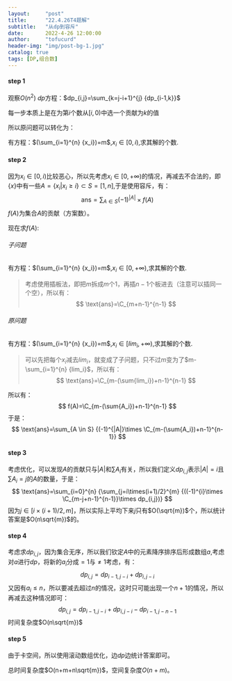 ```yaml
---
layout:     "post"
title:      "22.4.26T4题解"
subtitle:   "从dp到容斥"
date:       2022-4-26 12:00:00
author:     "tofucurd"
header-img: "img/post-bg-1.jpg"
catalog: true
tags: [DP,组合数]
---
```


#### step 1

观察$O(n^2) \ dp$方程：$dp_{i,j}=\sum_{k=j-i+1}^{j} {dp_{i-1,k}}$

每一步本质上是在为第$i$个数从$[i,0)$中选一个贡献为$k$的值

所以原问题可以转化为：

有方程：$(\sum_{i=1}^{n} {x_i})=m$,$x_i \in [0,i)$,求其解的个数.

#### step 2

因为$x_i \in [0,i)$比较恶心，所以先考虑$x_i \in [0,+\infty)$的情况，再减去不合法的，即$\{x\}$中有一些$A=\{x_i|x_i \ge i\} \subset S=[1,n]$,于是使用容斥，有：
$$
\text{ans}=\sum_{A \in S} {(-1)^{|A|}\times f(A)}
$$
 $f(A)$为集合$A$的贡献（方案数）。

现在求$f(A)$:

###### 子问题

有方程：$(\sum_{i=1}^{n} {x_i})=m$,$x_i \in [0,+ \infty)$,求其解的个数.

> 考虑使用插板法，即把$m$拆成$m$个$1$，再插$n-1$个板进去（注意可以插同一个空），所以有：
> $$
> \text{ans}=\C_{m+n-1}^{n-1}
> $$

###### 原问题

有方程：$(\sum_{i=1}^{n} {x_i})=m$,$x_i \in [lim_i,+ \infty)$,求其解的个数.

> 可以先把每个$x_i$减去$lim_i$，就变成了子问题，只不过$m$变为了$m-\sum_{i=1}^{n} {lim_i}$，所以有：
> $$
> \text{ans}=\C_{m-(\sum{lim_i})+n-1}^{n-1}
> $$

所以有：
$$
f(A)=\C_{m-(\sum{A_i})+n-1}^{n-1}
$$
于是：
$$
\text{ans}=\sum_{A \in S} {(-1)^{|A|}\times \C_{m-(\sum{A_i})+n-1}^{n-1}}
$$

#### step 3

考虑优化，可以发现$A$的贡献只与$|A|$和$\sum{A_i}$有关，所以我们定义$dp_{i,j}$表示$|A|=i$且$\sum{A_i}=j$的$A$的数量，于是：
$$
\text{ans}=\sum_{i=0}^{n} {\sum_{j=i\times(i+1)/2}^{m} {((-1)^{i}\times \C_{m-j+n-1}^{n-1}}\times dp_{i,j})}
$$
因为$j \in [i\times(i+1)/2,m]$，所以实际上平均下来$j$只有$O(\sqrt{m})$个，所以统计答案是$O(n\sqrt{m})$的。

#### step 4

考虑求$dp_{i,j}$，因为集合无序，所以我们钦定$A$中的元素降序排序后形成数组$a$,考虑对$a$进行$dp$，将新的$a_i$分成$=1$与$\ne 1$考虑，有：
$$
dp_{i,j}=dp_{i-1,j-i}+dp_{i,j-i}
$$
又因有$a_i \le n$，所以要减去超过$n$的情况，这时只可能出现一个$n+1$的情况，所以再减去这种情况即可：
$$
dp_{i,j}=dp_{i-1,j-i}+dp_{i,j-i}-dp_{i-1,j-n-1}
$$
时间复杂度$O(n\sqrt{m})$

#### step 5

由于卡空间，所以使用滚动数组优化，边$dp$边统计答案即可。

总时间复杂度$O(n+m+n\sqrt{m})$，空间复杂度$O(n+m)$。

